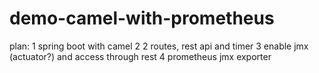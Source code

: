 # demo-camel-with-prometheus
plan:
1 spring boot with camel
2 2 routes, rest api and timer
3 enable jmx (actuator?) and access through rest
4 prometheus jmx exporter
